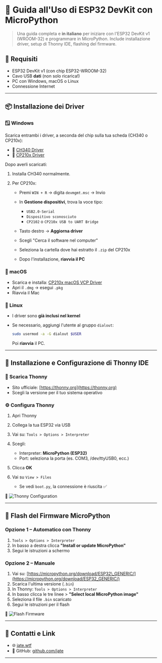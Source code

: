 # 🚀 Guida all'Uso di ESP32 DevKit con MicroPython

> Una guida completa e **in italiano** per iniziare con l'ESP32 DevKit v1 (WROOM-32) e programmare in MicroPython. Include installazione driver, setup di Thonny IDE, flashing del firmware.

## 🧰 Requisiti

* ESP32 DevKit v1 (con chip ESP32-WROOM-32)
* Cavo USB **dati** (non solo ricarica!)
* PC con Windows, macOS o Linux
* Connessione Internet

---

## 📦 Installazione dei Driver

### 🪟 Windows

Scarica entrambi i driver, a seconda del chip sulla tua scheda (CH340 o CP210x):

* 🧲 [CH340 Driver](https://sparks.gogo.co.nz/ch340.html)
* 🧲 [CP210x Driver](https://www.silabs.com/developers/usb-to-uart-bridge-vcp-drivers)

Dopo averli scaricati:

1. Installa CH340 normalmente.
2. Per CP210x:

   * Premi `WIN + R` → digita `devmgmt.msc` → Invio
   * In **Gestione dispositivi**, trova la voce tipo:

     * `USB2.0-Serial`
     * `Dispositivo sconosciuto`
     * `CP2102` o `CP210x USB to UART Bridge`
   * Tasto destro → **Aggiorna driver**
   * Scegli "Cerca il software nel computer"
   * Seleziona la cartella dove hai estratto il `.zip` del CP210x
   * Dopo l'installazione, **riavvia il PC**

### 🍎 macOS

* Scarica e installa: [CP210x macOS VCP Driver](https://www.silabs.com/developer-tools/usb-to-uart-bridge-vcp-drivers)
* Apri il `.dmg` → esegui `.pkg`
* Riavvia il Mac

### 🐧 Linux

* I driver sono **già inclusi nel kernel**
* Se necessario, aggiungi l'utente al gruppo `dialout`:

  ```bash
  sudo usermod -a -G dialout $USER
  ```

  Poi **riavvia** il PC.

---

## 🧠 Installazione e Configurazione di Thonny IDE

### 💾 Scarica Thonny

* Sito ufficiale: [https://thonny.org](https://thonny.org)
* Scegli la versione per il tuo sistema operativo

### ⚙️ Configura Thonny

1. Apri Thonny
2. Collega la tua ESP32 via USB
3. Vai su: `Tools > Options > Interpreter`
4. Scegli:

   * Interpreter: **MicroPython (ESP32)**
   * Port: seleziona la porta (es. COM3, /dev/ttyUSB0, ecc.)
5. Clicca **OK**
6. Vai su `View > Files`

   * Se vedi `boot.py`, la connessione è riuscita ✅

📸 ![Thonny Configuration](https://user-images.githubusercontent.com/123123/thonny-esp32-setup.png)

---

## 💾 Flash del Firmware MicroPython

### Opzione 1 – Automatico con Thonny

1. `Tools > Options > Interpreter`
2. In basso a destra clicca **"Install or update MicroPython"**
3. Segui le istruzioni a schermo

### Opzione 2 – Manuale

1. Vai su: [https://micropython.org/download/ESP32\_GENERIC/](https://micropython.org/download/ESP32_GENERIC/)
2. Scarica l'ultima versione (`.bin`)
3. In Thonny: `Tools > Options > Interpreter`
4. In basso clicca le tre linee > **"Select local MicroPython image"**
5. Seleziona il file `.bin` scaricato
6. Segui le istruzioni per il flash

📸 ![Flash Firmware](https://user-images.githubusercontent.com/123123/thonny-flash.png)


---

## 📡 Contatti e Link

* 🌐 [jate.wtf](https://jate.wtf)
* 🐙 GitHub: [github.com/jate](https://github.com/jate)

---

